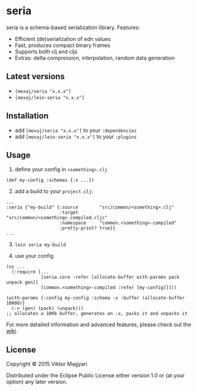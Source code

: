 # seria
seria is a schema-based serialization library. Features:
- Efficient (de)serialization of edn values
- Fast, produces compact binary frames
- Supports both clj and cljs
- Extras: delta compression, interpolation, random data generation

## Latest versions
- `[moxaj/seria "x.x.x"]`
- `[moxaj/lein-seria "x.x.x"]`

## Installation
- add `[moxaj/seria "x.x.x"]` to your `:dependencies`
- add `[moxaj/lein-seria "x.x.x"]` to your `:plugins`

## Usage

1. define your config in `<something>.clj`
```
(def my-config :schemas {:x ...})
```

2. add a build to your `project.clj`:
```
...
:seria {"my-build" {:source        "src/common/<something>.clj"
                    :target        "src/common/<something>_compiled.cljc"
                    :namespace     "common.<something>-compiled"
                    :pretty-print? true}}
...
```

3. `lein seria my-build`

4. use your config  
```
(ns ...
  (:require [...
             [seria.core :refer [allocate-buffer with-params pack unpack gen]]
             [common.<something>-compiled :refer [my-config]]]))

(with-params {:config my-config :schema :x :buffer (allocate-buffer 10000)}
  (-> (gen) (pack) (unpack)))
;; allocates a 10Kb buffer, generates an :x, packs it and unpacks it

```

For more detailed information and advanced features, please check out the [wiki](https://github.com/moxaj/seria/wiki).  

## License

Copyright © 2015 Viktor Magyari

Distributed under the Eclipse Public License either version 1.0 or (at
your option) any later version.
